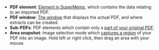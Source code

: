 - **PDF element**: [Element in SuperMemo](content/images/plugin-pdf/pdf-element.png ':ignore'), which contains the data relating to an imported PDF.
- **PDF window**: [The window](content/images/plugin-pdf/pdf-window.png ':ignore') that displays the actual PDF, and where extracts can be created.
- **Sub-PDFs**: PDF elements which contain only a [part of your original PDF](content/images/plugin-pdf/pdf-subpdf-out-of-extract.png ':ignore').
- **Area snapshot**: Image selection mode which [captures a region](content/videos/plugin-pdf/pdf-image-drag-result) of your PDF into an image. Hold left or right click, then drag an area with your mouse.